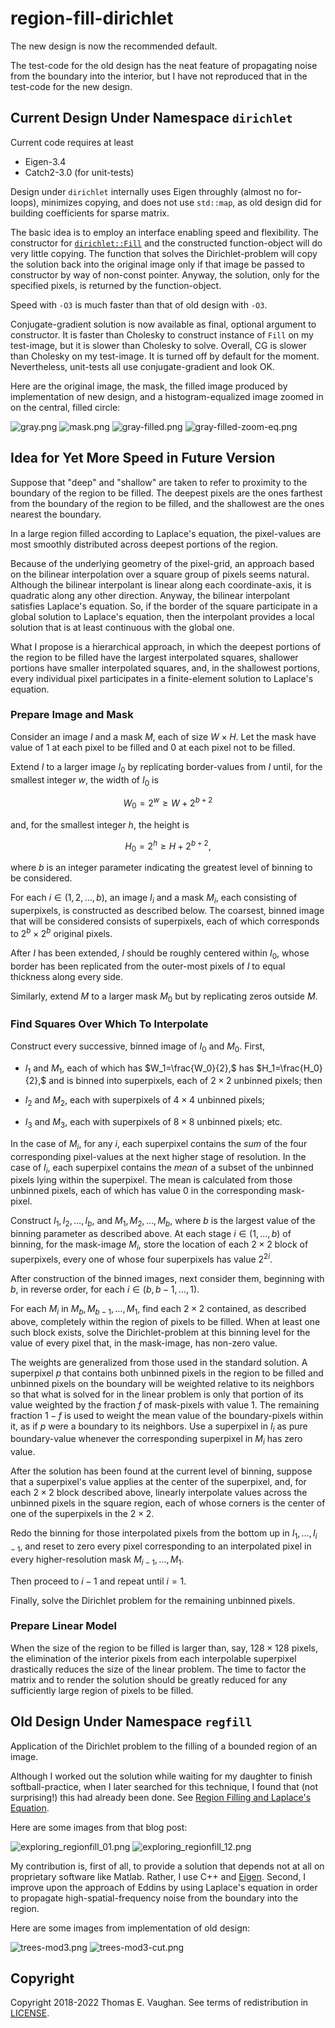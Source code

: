 <!-- vim: set filetype=none:
  Turn off markdown-type because LaTeX-notation
  doesn't work with markdown-mode.
  -->

# region-fill-dirichlet

The new design is now the recommended default.

The test-code for the old design has the neat
feature of propagating noise from the boundary
into the interior, but I have not reproduced
that in the test-code for the new design.

## Current Design Under Namespace `dirichlet`

Current code requires at least

- Eigen-3.4
- Catch2-3.0 (for unit-tests)

Design under `dirichlet` internally uses Eigen
throughly (almost no for-loops), minimizes
copying, and does not use `std::map`, as old
design did for building coefficients for
sparse matrix.

The basic idea is to employ an interface
enabling speed and flexibility.  The constructor
for
[`dirichlet::Fill`](include/dirichlet/Fill.hpp)
and the constructed function-object will do very
little copying.  The function that solves the
Dirichlet-problem will copy the solution back
into the original image only if that image be
passed to constructor by way of non-const
pointer.  Anyway, the solution, only for the
specified pixels, is returned by the
function-object.

Speed with `-O3` is much faster than that of
old design with `-O3`.

Conjugate-gradient solution is now available as
final, optional argument to constructor.  It is
faster than Cholesky to construct instance of
`Fill` on my test-image, but it is slower than
Cholesky to solve.  Overall, CG is slower than
Cholesky on my test-image.  It is turned off by
default for the moment.  Nevertheless,
unit-tests all use conjugate-gradient and look
OK.

Here are the original image, the mask, the
filled image produced by implementation of new
design, and a histogram-equalized image zoomed
in on the central, filled circle:

![gray.png](test/gray.png)
![mask.png](test/mask.png)
![gray-filled.png](test/gray-filled.png)
![gray-filled-zoom-eq.png](test/gray-filled-zoom-eq.png)

## Idea for Yet More Speed in Future Version

Suppose that "deep" and "shallow" are taken to
refer to proximity to the boundary of the region
to be filled.  The deepest pixels are the ones
farthest from the boundary of the region to be
filled, and the shallowest are the ones nearest
the boundary.

In a large region filled according to Laplace's
equation, the pixel-values are most smoothly
distributed across deepest portions of the
region.

Because of the underlying geometry of the
pixel-grid, an approach based on the bilinear
interpolation over a square group of pixels
seems natural.  Although the bilinear
interpolant is linear along each
coordinate-axis, it is quadratic along any other
direction.  Anyway, the bilinear interpolant
satisfies Laplace's equation.  So, if the border
of the square participate in a global solution
to Laplace's equation, then the interpolant
provides a local solution that is at least
continuous with the global one.

What I propose is a hierarchical approach, in
which the deepest portions of the region to be
filled have the largest interpolated squares,
shallower portions have smaller interpolated
squares, and, in the shallowest portions, every
individual pixel participates in a
finite-element solution to Laplace's equation.

### Prepare Image and Mask

Consider an image $I$ and a mask $M$, each of
size ${W}\times{H}.$  Let the mask have value of
1 at each pixel to be filled and 0 at each pixel
not to be filled.

Extend $I$ to a larger image $I_0$ by
replicating border-values from $I$ until, for
the smallest integer $w,$ the width of $I_0$ is

$$ W_0 = 2^w \geq W + 2^{b + 2} $$

and, for the smallest integer $h,$ the height is

$$ H_0 = 2^h \geq H + 2^{b + 2}, $$

where $b$ is an integer parameter indicating the
greatest level of binning to be considered.

For each $i\in(1,2,\dots,b),$ an image $I_i$ and
a mask $M_i,$ each consisting of superpixels, is
constructed as described below.  The coarsest,
binned image that will be considered consists of
superpixels, each of which corresponds to
${2^b}\times{2^b}$ original pixels.

After $I$ has been extended, $I$ should be
roughly centered within $I_0,$ whose border has
been replicated from the outer-most pixels of
$I$ to equal thickness along every side.

Similarly, extend $M$ to a larger mask $M_0$ but
by replicating zeros outside $M$.

### Find Squares Over Which To Interpolate

Construct every successive, binned image of
$I_0$ and $M_0.$  First,

- $I_1$ and $M_1$, each of which has
  $W_1=\frac{W_0}{2},$ has $H_1=\frac{H_0}{2},$
  and is binned into superpixels, each of
  ${2}\times{2}$ unbinned pixels; then

- $I_2$ and $M_2,$ each with superpixels of
  ${4}\times{4}$ unbinned pixels;

- $I_3$ and $M_3,$ each with superpixels of
  ${8}\times{8}$ unbinned pixels; etc.

In the case of $M_i,$ for any $i,$ each
superpixel contains the *sum* of the four
corresponding pixel-values at the next higher
stage of resolution.  In the case of $I_i,$ each
superpixel contains the *mean* of a subset of
the unbinned pixels lying within the superpixel.
The mean is calculated from those unbinned
pixels, each of which has value 0 in the
corresponding mask-pixel.

Construct $I_1,I_2,\ldots,I_b,$ and
$M_1,M_2,\ldots,M_b,$ where $b$ is the largest
value of the binning parameter as described
above.  At each stage $i\in(1,\ldots,b)$ of
binning, for the mask-image $M_i,$ store the
location of each ${2}\times{2}$ block of
superpixels, every one of whose four superpixels
has value $2^{2i}$.

After construction of the binned images, next
consider them, beginning with $b,$ in reverse
order, for each $i\in(b,b-1,\dots,1).$

For each $M_i$ in $M_b,M_{b-1},\ldots,M_1,$ find
each ${2}\times{2}$ contained, as described
above, completely within the region of pixels to
be filled.  When at least one such block exists,
solve the Dirichlet-problem at this binning
level for the value of every pixel that, in the
mask-image, has non-zero value.

The weights are generalized from those used in
the standard solution.  A superpixel $p$ that
contains both unbinned pixels in the region to
be filled and unbinned pixels on the boundary
will be weighted relative to its neighbors so
that what is solved for in the linear problem is
only that portion of its value weighted by the
fraction $f$ of mask-pixels with value 1.  The
remaining fraction $1-f$ is used to weight the
mean value of the boundary-pixels within it, as
if $p$ were a boundary to its neighbors.  Use a
superpixel in $I_i$ as pure boundary-value
whenever the corresponding superpixel in $M_i$
has zero value.

After the solution has been found at the current
level of binning, suppose that a superpixel's
value applies at the center of the superpixel,
and, for each ${2}\times{2}$ block described
above, linearly interpolate values across the
unbinned pixels in the square region, each of
whose corners is the center of one of the
superpixels in the ${2}\times{2}.$

Redo the binning for those interpolated pixels
from the bottom up in $I_1,\ldots,I_{i-1},$ and
reset to zero every pixel corresponding to an
interpolated pixel in every higher-resolution
mask $M_{i-1},\ldots,M_1.$

Then proceed to $i-1$ and repeat until $i=1.$

Finally, solve the Dirichlet problem for the
remaining unbinned pixels.

### Prepare Linear Model

When the size of the region to be filled is
larger than, say, $128 \times 128$ pixels, the
elimination of the interior pixels from each
interpolable superpixel drastically reduces the
size of the linear problem.  The time to factor
the matrix and to render the solution should be
greatly reduced for any sufficiently large
region of pixels to be filled.

## Old Design Under Namespace `regfill`

Application of the Dirichlet problem to the
filling of a bounded region of an image.

Although I worked out the solution while waiting
for my daughter to finish softball-practice,
when I later searched for this technique, I
found that (not surprising!) this had already
been done.  See [Region Filling and Laplace's
Equation](https://blogs.mathworks.com/steve/2015/06/17/region-filling-and-laplaces-equation/).

Here are some images from that blog post:

![exploring_regionfill_01.png](old/exploring_regionfill_01.png)
![exploring_regionfill_12.png](old/exploring_regionfill_12.png)

My contribution is, first of all, to provide a
solution that depends not at all on proprietary
software like Matlab.  Rather, I use C++ and
[Eigen](http://eigen.tuxfamily.org/index.php?title=Main_Page).
Second, I improve upon the approach of Eddins by
using Laplace's equation in order to propagate
high-spatial-frequency noise from the boundary
into the region.

Here are some images from implementation of old
design:

![trees-mod3.png](old/trees-mod3.png)
![trees-mod3-cut.png](old/trees-mod3-cut.png)

## Copyright

Copyright 2018-2022 Thomas E. Vaughan.  See
terms of redistribution in [LICENSE](LICENSE).

<!--
Narrow textwidth allows editing of file in
cell-phone's browser.

vim: set tw=48:
-->
